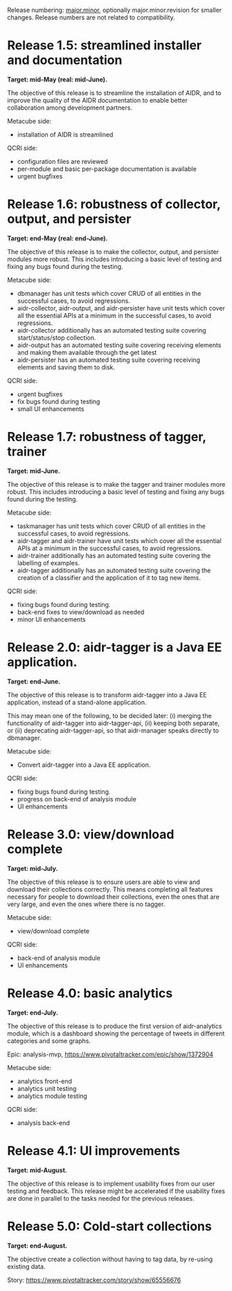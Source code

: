 Release numbering: [major.minor](https://www.gnu.org/prep/standards/html_node/Releases.html#index-version-numbers_002c-for-releases), optionally major.minor.revision for smaller changes. Release numbers are not related to compatibility.

# Release 1.5: streamlined installer and documentation

**Target: mid-May (real: mid-June).**

The objective of this release is to streamline the installation of AIDR, and to improve the quality of the AIDR documentation to enable better collaboration among development partners.

Metacube side:
* installation of AIDR is streamlined

QCRI side:
* configuration files are reviewed
* per-module and basic per-package documentation is available
* urgent bugfixes

# Release 1.6: robustness of collector, output, and persister

**Target: end-May (real: end-June).**

The objective of this release is to make the collector, output, and persister modules more robust. This includes introducing a basic level of testing and fixing any bugs found during the testing.

Metacube side:
* dbmanager has unit tests which cover CRUD of all entities in the successful cases, to avoid regressions.
* aidr-collector, aidr-output, and aidr-persister have unit tests which cover all the essential APIs at a minimum in the successful cases, to avoid regressions.
* aidr-collector additionally has an automated testing suite covering start/status/stop collection.
* aidr-output has an automated testing suite covering receiving elements and making them available through the get latest
* aidr-persister has an automated testing suite covering receiving elements and saving them to disk.

QCRI side:
* urgent bugfixes
* fix bugs found during testing
* small UI enhancements

# Release 1.7: robustness of tagger, trainer

**Target: mid-June.**

The objective of this release is to make the tagger and trainer modules more robust. This includes introducing a basic level of testing and fixing any bugs found during the testing.

Metacube side:
* taskmanager has unit tests which cover CRUD of all entities in the successful cases, to avoid regressions.
* aidr-tagger and aidr-trainer have unit tests which cover all the essential APIs at a minimum in the successful cases, to avoid regressions.
* aidr-trainer additionally has an automated testing suite covering the labelling of examples.
* aidr-tagger additionally has an automated testing suite covering the creation of a classifier and the application of it to tag new items.

QCRI side:
* fixing bugs found during testing.
* back-end fixes to view/download as needed
* minor UI enhancements

# Release 2.0: aidr-tagger is a Java EE application.

**Target: end-June.**

The objective of this release is to transform aidr-tagger into a Java EE application, instead of a stand-alone application.

This may mean one of the following, to be decided later: (i) merging the functionality of aidr-tagger into aidr-tagger-api, (ii) keeping both separate, or (ii) deprecating aidr-tagger-api, so that aidr-manager speaks directly to dbmanager.

Metacube side:
* Convert aidr-tagger into a Java EE application.

QCRI side:
* fixing bugs found during testing.
* progress on back-end of analysis module
* UI enhancements

# Release 3.0: view/download complete

**Target: mid-July.**

The objective of this release is to ensure users are able to view and download their collections correctly. This means completing all features necessary for people to download their collections, even the ones that are very large, and even the ones where there is no tagger.

Metacube side:
* view/download complete

QCRI side:
* back-end of analysis module
* UI enhancements

# Release 4.0: basic analytics

**Target: end-July.**

The objective of this release is to produce the first version of aidr-analytics module, which is a dashboard showing the percentage of tweets in different categories and some graphs.

Epic: analysis-mvp, https://www.pivotaltracker.com/epic/show/1372904

Metacube side:
* analytics front-end
* analytics unit testing
* analytics module testing 

QCRI side:
* analysis back-end

# Release 4.1: UI improvements

**Target: mid-August.**

The objective of this release is to implement usability fixes from our user testing and feedback. This release might be accelerated if the usability fixes are done in parallel to the tasks needed for the previous releases.

# Release 5.0: Cold-start collections

**Target: end-August.**

The objective create a collection without having to tag data, by re-using existing data.

Story: https://www.pivotaltracker.com/story/show/65556676